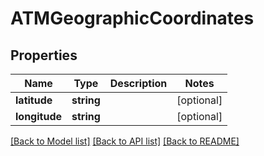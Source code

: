 # ATMGeographicCoordinates

## Properties
Name | Type | Description | Notes
------------ | ------------- | ------------- | -------------
**latitude** | **string** |  | [optional] 
**longitude** | **string** |  | [optional] 

[[Back to Model list]](../README.md#documentation-for-models) [[Back to API list]](../README.md#documentation-for-api-endpoints) [[Back to README]](../README.md)


